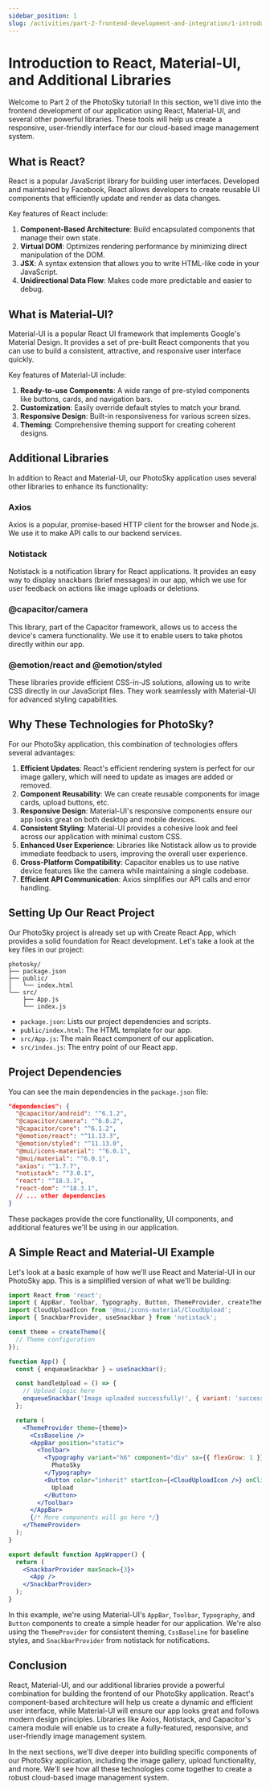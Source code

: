 ```yaml
---
sidebar_position: 1
slug: /activities/part-2-frontend-development-and-integration/1-introduction-to-react-and-material-ui
---
```


# Introduction to React, Material-UI, and Additional Libraries

Welcome to Part 2 of the PhotoSky tutorial! In this section, we'll dive into the frontend development of our application using React, Material-UI, and several other powerful libraries. These tools will help us create a responsive, user-friendly interface for our cloud-based image management system.

## What is React?

React is a popular JavaScript library for building user interfaces. Developed and maintained by Facebook, React allows developers to create reusable UI components that efficiently update and render as data changes.

Key features of React include:

1. **Component-Based Architecture**: Build encapsulated components that manage their own state.
2. **Virtual DOM**: Optimizes rendering performance by minimizing direct manipulation of the DOM.
3. **JSX**: A syntax extension that allows you to write HTML-like code in your JavaScript.
4. **Unidirectional Data Flow**: Makes code more predictable and easier to debug.

## What is Material-UI?

Material-UI is a popular React UI framework that implements Google's Material Design. It provides a set of pre-built React components that you can use to build a consistent, attractive, and responsive user interface quickly.

Key features of Material-UI include:

1. **Ready-to-use Components**: A wide range of pre-styled components like buttons, cards, and navigation bars.
2. **Customization**: Easily override default styles to match your brand.
3. **Responsive Design**: Built-in responsiveness for various screen sizes.
4. **Theming**: Comprehensive theming support for creating coherent designs.

## Additional Libraries

In addition to React and Material-UI, our PhotoSky application uses several other libraries to enhance its functionality:

### Axios

Axios is a popular, promise-based HTTP client for the browser and Node.js. We use it to make API calls to our backend services.

### Notistack

Notistack is a notification library for React applications. It provides an easy way to display snackbars (brief messages) in our app, which we use for user feedback on actions like image uploads or deletions.

### @capacitor/camera

This library, part of the Capacitor framework, allows us to access the device's camera functionality. We use it to enable users to take photos directly within our app.

### @emotion/react and @emotion/styled

These libraries provide efficient CSS-in-JS solutions, allowing us to write CSS directly in our JavaScript files. They work seamlessly with Material-UI for advanced styling capabilities.

## Why These Technologies for PhotoSky?

For our PhotoSky application, this combination of technologies offers several advantages:

1. **Efficient Updates**: React's efficient rendering system is perfect for our image gallery, which will need to update as images are added or removed.
2. **Component Reusability**: We can create reusable components for image cards, upload buttons, etc.
3. **Responsive Design**: Material-UI's responsive components ensure our app looks great on both desktop and mobile devices.
4. **Consistent Styling**: Material-UI provides a cohesive look and feel across our application with minimal custom CSS.
5. **Enhanced User Experience**: Libraries like Notistack allow us to provide immediate feedback to users, improving the overall user experience.
6. **Cross-Platform Compatibility**: Capacitor enables us to use native device features like the camera while maintaining a single codebase.
7. **Efficient API Communication**: Axios simplifies our API calls and error handling.

## Setting Up Our React Project

Our PhotoSky project is already set up with Create React App, which provides a solid foundation for React development. Let's take a look at the key files in our project:

```
photosky/
├── package.json
├── public/
│   └── index.html
└── src/
    ├── App.js
    └── index.js
```

- `package.json`: Lists our project dependencies and scripts.
- `public/index.html`: The HTML template for our app.
- `src/App.js`: The main React component of our application.
- `src/index.js`: The entry point of our React app.

## Project Dependencies

You can see the main dependencies in the `package.json` file:

```json
"dependencies": {
  "@capacitor/android": "^6.1.2",
  "@capacitor/camera": "^6.0.2",
  "@capacitor/core": "^6.1.2",
  "@emotion/react": "^11.13.3",
  "@emotion/styled": "^11.13.0",
  "@mui/icons-material": "^6.0.1",
  "@mui/material": "^6.0.1",
  "axios": "^1.7.7",
  "notistack": "^3.0.1",
  "react": "^18.3.1",
  "react-dom": "^18.3.1",
  // ... other dependencies
}
```

These packages provide the core functionality, UI components, and additional features we'll be using in our application.

## A Simple React and Material-UI Example

Let's look at a basic example of how we'll use React and Material-UI in our PhotoSky app. This is a simplified version of what we'll be building:

```jsx
import React from 'react';
import { AppBar, Toolbar, Typography, Button, ThemeProvider, createTheme, CssBaseline } from '@mui/material';
import CloudUploadIcon from '@mui/icons-material/CloudUpload';
import { SnackbarProvider, useSnackbar } from 'notistack';

const theme = createTheme({
  // Theme configuration
});

function App() {
  const { enqueueSnackbar } = useSnackbar();

  const handleUpload = () => {
    // Upload logic here
    enqueueSnackbar('Image uploaded successfully!', { variant: 'success' });
  };

  return (
    <ThemeProvider theme={theme}>
      <CssBaseline />
      <AppBar position="static">
        <Toolbar>
          <Typography variant="h6" component="div" sx={{ flexGrow: 1 }}>
            PhotoSky
          </Typography>
          <Button color="inherit" startIcon={<CloudUploadIcon />} onClick={handleUpload}>
            Upload
          </Button>
        </Toolbar>
      </AppBar>
      {/* More components will go here */}
    </ThemeProvider>
  );
}

export default function AppWrapper() {
  return (
    <SnackbarProvider maxSnack={3}>
      <App />
    </SnackbarProvider>
  );
}
```

In this example, we're using Material-UI's `AppBar`, `Toolbar`, `Typography`, and `Button` components to create a simple header for our application. We're also using the `ThemeProvider` for consistent theming, `CssBaseline` for baseline styles, and `SnackbarProvider` from notistack for notifications.

## Conclusion

React, Material-UI, and our additional libraries provide a powerful combination for building the frontend of our PhotoSky application. React's component-based architecture will help us create a dynamic and efficient user interface, while Material-UI will ensure our app looks great and follows modern design principles. Libraries like Axios, Notistack, and Capacitor's camera module will enable us to create a fully-featured, responsive, and user-friendly image management system.

In the next sections, we'll dive deeper into building specific components of our PhotoSky application, including the image gallery, upload functionality, and more. We'll see how all these technologies come together to create a robust cloud-based image management system.
